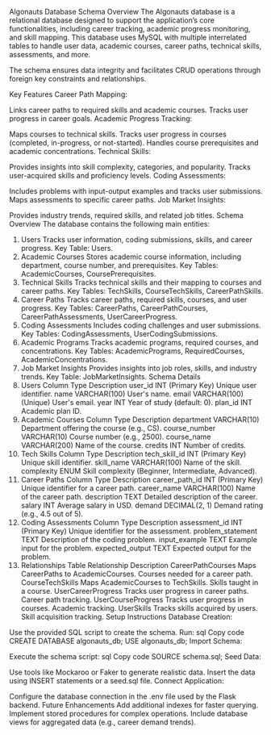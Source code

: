Algonauts Database Schema
Overview
The Algonauts database is a relational database designed to support the application’s core functionalities, including career tracking, academic progress monitoring, and skill mapping. This database uses MySQL with multiple interrelated tables to handle user data, academic courses, career paths, technical skills, assessments, and more.

The schema ensures data integrity and facilitates CRUD operations through foreign key constraints and relationships.

Key Features
Career Path Mapping:

Links career paths to required skills and academic courses.
Tracks user progress in career goals.
Academic Progress Tracking:

Maps courses to technical skills.
Tracks user progress in courses (completed, in-progress, or not-started).
Handles course prerequisites and academic concentrations.
Technical Skills:

Provides insights into skill complexity, categories, and popularity.
Tracks user-acquired skills and proficiency levels.
Coding Assessments:

Includes problems with input-output examples and tracks user submissions.
Maps assessments to specific career paths.
Job Market Insights:

Provides industry trends, required skills, and related job titles.
Schema Overview
The database contains the following main entities:

1. Users
Tracks user information, coding submissions, skills, and career progress.
Key Table: Users.
2. Academic Courses
Stores academic course information, including department, course number, and prerequisites.
Key Tables: AcademicCourses, CoursePrerequisites.
3. Technical Skills
Tracks technical skills and their mapping to courses and career paths.
Key Tables: TechSkills, CourseTechSkills, CareerPathSkills.
4. Career Paths
Tracks career paths, required skills, courses, and user progress.
Key Tables: CareerPaths, CareerPathCourses, CareerPathAssessments, UserCareerProgress.
5. Coding Assessments
Includes coding challenges and user submissions.
Key Tables: CodingAssessments, UserCodingSubmissions.
6. Academic Programs
Tracks academic programs, required courses, and concentrations.
Key Tables: AcademicPrograms, RequiredCourses, AcademicConcentrations.
7. Job Market Insights
Provides insights into job roles, skills, and industry trends.
Key Table: JobMarketInsights.
Schema Details
1. Users
Column	Type	Description
user_id	INT (Primary Key)	Unique user identifier.
name	VARCHAR(100)	User's name.
email	VARCHAR(100) (Unique)	User's email.
year	INT	Year of study (default: 0).
plan_id	INT	Academic plan ID.
2. Academic Courses
Column	Type	Description
department	VARCHAR(10)	Department offering the course (e.g., CS).
course_number	VARCHAR(10)	Course number (e.g., 2500).
course_name	VARCHAR(200)	Name of the course.
credits	INT	Number of credits.
3. Tech Skills
Column	Type	Description
tech_skill_id	INT (Primary Key)	Unique skill identifier.
skill_name	VARCHAR(100)	Name of the skill.
complexity	ENUM	Skill complexity (Beginner, Intermediate, Advanced).
4. Career Paths
Column	Type	Description
career_path_id	INT (Primary Key)	Unique identifier for a career path.
career_name	VARCHAR(100)	Name of the career path.
description	TEXT	Detailed description of the career.
salary	INT	Average salary in USD.
demand	DECIMAL(2, 1)	Demand rating (e.g., 4.5 out of 5).
5. Coding Assessments
Column	Type	Description
assessment_id	INT (Primary Key)	Unique identifier for the assessment.
problem_statement	TEXT	Description of the coding problem.
input_example	TEXT	Example input for the problem.
expected_output	TEXT	Expected output for the problem.
6. Relationships
Table	Relationship	Description
CareerPathCourses	Maps CareerPaths to AcademicCourses.	Courses needed for a career path.
CourseTechSkills	Maps AcademicCourses to TechSkills.	Skills taught in a course.
UserCareerProgress	Tracks user progress in career paths.	Career path tracking.
UserCourseProgress	Tracks user progress in courses.	Academic tracking.
UserSkills	Tracks skills acquired by users.	Skill acquisition tracking.
Setup Instructions
Database Creation:

Use the provided SQL script to create the schema.
Run:
sql
Copy code
CREATE DATABASE algonauts_db;
USE algonauts_db;
Import Schema:

Execute the schema script:
sql
Copy code
SOURCE schema.sql;
Seed Data:

Use tools like Mockaroo or Faker to generate realistic data.
Insert the data using INSERT statements or a seed.sql file.
Connect Application:

Configure the database connection in the .env file used by the Flask backend.
Future Enhancements
Add additional indexes for faster querying.
Implement stored procedures for complex operations.
Include database views for aggregated data (e.g., career demand trends).